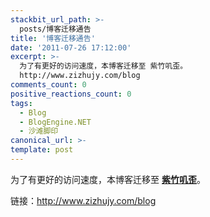 ```yaml
---
stackbit_url_path: >-
  posts/博客迁移通告
title: '博客迁移通告'
date: '2011-07-26 17:12:00'
excerpt: >-
  为了有更好的访问速度，本博客迁移至 紫竹叽歪。
  http://www.zizhujy.com/blog
comments_count: 0
positive_reactions_count: 0
tags: 
  - Blog
  - BlogEngine.NET
  - 沙滩脚印
canonical_url: >-
template: post
---
```

<p>为了有更好的访问速度，本博客迁移至 <a href="http://www.zizhujy.com/BlogEngine/BlogEngine/BlogEngine.NET/" target="_blank"><strong>紫竹叽歪</strong></a>。</p>
<p>链接：<a href="http://www.zizhujy.com/blog">http://www.zizhujy.com/blog</a></p>